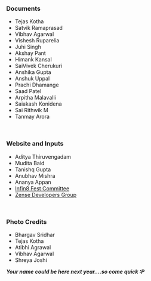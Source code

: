 &nbsp;

### Documents 
  - Tejas Kotha
  - Satvik Ramaprasad
  - Vibhav Agarwal
  - Vishesh Ruparelia
  - Juhi Singh
  - Akshay Pant
  - Himank Kansal
  - SaiVivek Cherukuri
  - Anshika Gupta
  - Anshuk Uppal
  - Prachi Dhamange
  - Saad Patel
  - Arpitha Malavalli 
  - Saiakash Konidena 
  - Sai Rithwik M     
  - Tanmay Arora      

&nbsp;

### Website and Inputs
  - Aditya Thiruvengadam
  - Mudita Baid
  - Tanishq Gupta
  - Anubhav Mishra
  - Ananya Appan
  - <a href="https://www.facebook.com/iiitb.infin8/?ref=aymt_homepage_panel" target="_blank"> Infin8 Fest Committee </a>
  - <a href="http://zense.co.in" target="_blank"> Zense Developers Group </a>

&nbsp;

### Photo Credits
  - Bhargav Sridhar
  - Tejas Kotha
  - Atibhi Agrawal
  - Vibhav Agarwal
  - Shreya Joshi


***Your name could be here next year....so come quick :P***
